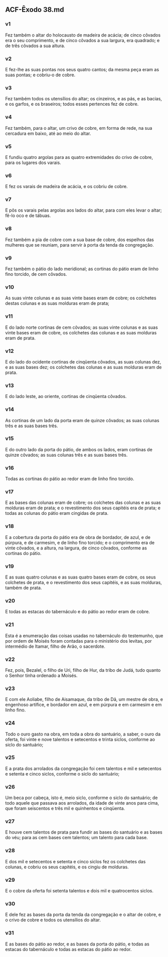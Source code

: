 ## ACF-Êxodo 38.md
### v1
 Fez também o altar do holocausto de madeira de acácia; de cinco côvados era o seu comprimento, e de cinco côvados a sua largura, era quadrado; e de três côvados a sua altura.
### v2
 E fez-lhe as suas pontas nos seus quatro cantos; da mesma peça eram as suas pontas; e cobriu-o de cobre.
### v3
 Fez também todos os utensílios do altar; os cinzeiros, e as pás, e as bacias, e os garfos, e os braseiros; todos esses pertences fez de cobre.
### v4
 Fez também, para o altar, um crivo de cobre, em forma de rede, na sua cercadura em baixo, até ao meio do altar.
### v5
 E fundiu quatro argolas para as quatro extremidades do crivo de cobre, para os lugares dos varais.
### v6
 E fez os varais de madeira de acácia, e os cobriu de cobre.
### v7
 E pôs os varais pelas argolas aos lados do altar, para com eles levar o altar; fê-lo oco e de tábuas.
### v8
 Fez também a pia de cobre com a sua base de cobre, dos espelhos das mulheres que se reuniam, para servir à porta da tenda da congregação.
### v9
 Fez também o pátio do lado meridional; as cortinas do pátio eram de linho fino torcido, de cem côvados.
### v10
 As suas vinte colunas e as suas vinte bases eram de cobre; os colchetes destas colunas e as suas molduras eram de prata;
### v11
 E do lado norte cortinas de cem côvados; as suas vinte colunas e as suas vinte bases eram de cobre, os colchetes das colunas e as suas molduras eram de prata.
### v12
 E do lado do ocidente cortinas de cinqüenta côvados, as suas colunas dez, e as suas bases dez; os colchetes das colunas e as suas molduras eram de prata.
### v13
 E do lado leste, ao oriente, cortinas de cinqüenta côvados.
### v14
 As cortinas de um lado da porta eram de quinze côvados; as suas colunas três e as suas bases três.
### v15
 E do outro lado da porta do pátio, de ambos os lados, eram cortinas de quinze côvados; as suas colunas três e as suas bases três.
### v16
 Todas as cortinas do pátio ao redor eram de linho fino torcido.
### v17
 E as bases das colunas eram de cobre; os colchetes das colunas e as suas molduras eram de prata; e o revestimento dos seus capitéis era de prata; e todas as colunas do pátio eram cingidas de prata.
### v18
 E a cobertura da porta do pátio era de obra de bordador, de azul, e de púrpura, e de carmesim, e de linho fino torcido; e o comprimento era de vinte côvados, e a altura, na largura, de cinco côvados, conforme as cortinas do pátio.
### v19
 E as suas quatro colunas e as suas quatro bases eram de cobre, os seus colchetes de prata, e o revestimento dos seus capitéis, e as suas molduras, também de prata.
### v20
 E todas as estacas do tabernáculo e do pátio ao redor eram de cobre.
### v21
 Esta é a enumeração das coisas usadas no tabernáculo do testemunho, que por ordem de Moisés foram contadas para o ministério dos levitas, por intermédio de Itamar, filho de Arão, o sacerdote.
### v22
 Fez, pois, Bezalel, o filho de Uri, filho de Hur, da tribo de Judá, tudo quanto o Senhor tinha ordenado a Moisés.
### v23
 E com ele Aoliabe, filho de Aisamaque, da tribo de Dã, um mestre de obra, e engenhoso artífice, e bordador em azul, e em púrpura e em carmesim e em linho fino.
### v24
 Todo o ouro gasto na obra, em toda a obra do santuário, a saber, o ouro da oferta, foi vinte e nove talentos e setecentos e trinta siclos, conforme ao siclo do santuário;
### v25
 E a prata dos arrolados da congregação foi cem talentos e mil e setecentos e setenta e cinco siclos, conforme o siclo do santuário;
### v26
 Um beca por cabeça, isto é, meio siclo, conforme o siclo do santuário; de todo aquele que passava aos arrolados, da idade de vinte anos para cima, que foram seiscentos e três mil e quinhentos e cinqüenta.
### v27
 E houve cem talentos de prata para fundir as bases do santuário e as bases do véu; para as cem bases cem talentos; um talento para cada base.
### v28
 E dos mil e setecentos e setenta e cinco siclos fez os colchetes das colunas, e cobriu os seus capitéis, e os cingiu de molduras.
### v29
 E o cobre da oferta foi setenta talentos e dois mil e quatrocentos siclos.
### v30
 E dele fez as bases da porta da tenda da congregação e o altar de cobre, e o crivo de cobre e todos os utensílios do altar.
### v31
 E as bases do pátio ao redor, e as bases da porta do pátio, e todas as estacas do tabernáculo e todas as estacas do pátio ao redor.
